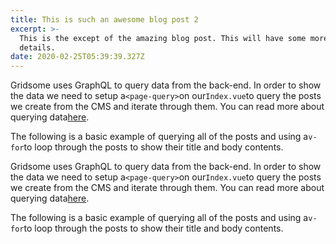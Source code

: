 ```yaml
---
title: This is such an awesome blog post 2
excerpt: >-
  This is the except of the amazing blog post. This will have some more
  details.
date: 2020-02-25T05:39:39.327Z
---
```


Gridsome uses GraphQL to query data from the back-end. In order to show the data we need to setup a`<page-query>`on our`Index.vue`to query the posts we create from the CMS and iterate through them. You can read more about querying data[here](https://gridsome.org/docs/querying-data).

The following is a basic example of querying all of the posts and using a`v-for`to loop through the posts to show their title and body contents.

Gridsome uses GraphQL to query data from the back-end. In order to show the data we need to setup a`<page-query>`on our`Index.vue`to query the posts we create from the CMS and iterate through them. You can read more about querying data[here](https://gridsome.org/docs/querying-data).

The following is a basic example of querying all of the posts and using a`v-for`to loop through the posts to show their title and body contents.
